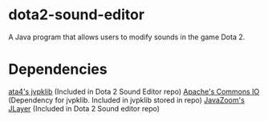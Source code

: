 dota2-sound-editor
==================

A Java program that allows users to modify sounds in the game Dota 2.

Dependencies
============
[ata4's jvpklib](https://github.com/ata4/jvpklib) (Included in Dota 2 Sound Editor repo)
[Apache's Commons IO](http://commons.apache.org/proper/commons-io/) (Dependency for jvpklib. Included in jvpklib stored in repo)
[JavaZoom's JLayer](http://www.javazoom.net/javalayer/sources.html) (Included in Dota 2 Sound editor repo)
